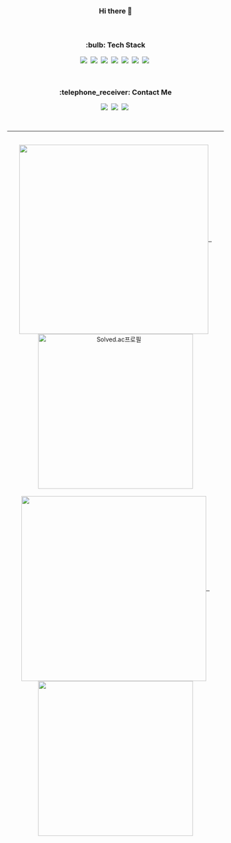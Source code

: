 <h3 align="center"> Hi there 👋 </h3>
<h4>  </h4>
<br>
<div align="center">
  <h3> :bulb: Tech Stack </h3>
  <p>
    <img src="https://img.shields.io/badge/Python-3766AB?style=flat&logo=Python&logoColor=white"/></a>&nbsp
    <img src="https://img.shields.io/badge/C-A8B9CC?style=flat&logo=c&logoColor=white"/></a>&nbsp 
    <img src="https://img.shields.io/badge/C++-00599C?style=flat&logo=cplusplus&logoColor=white"/></a>&nbsp 
    <img src="https://img.shields.io/badge/JavaScript-F7DF1E?style=flate&logo=JavaScript&logoColor=white"/></a>&nbsp
    <!--<img src="https://img.shields.io/badge/Java-007396?style=flat&logo=Java&logoColor=white"/></a>&nbsp-->
    <img src="https://img.shields.io/badge/HTML5-E34F26?style=flate&logo=HTML5&logoColor=white"/></a>&nbsp
    <img src="https://img.shields.io/badge/CSS3-1572B6?style=flat&logo=CSS3&logoColor=white"/></a>&nbsp
    <img src="https://img.shields.io/badge/DJANGO-092E20?style=flat&logo=DJANGO&logoColor=white"/></a>&nbsp
<!--     <img src="https://img.shields.io/badge/FLASK-000000?style=flat&logo=FLASK&logoColor=white"/></a>&nbsp -->
  </p>
</div>
<br>
<p>
  <!-- 깃헙 레포 사용 언어 수 -->
<!--   <img src="https://img.shields.io/github/languages/count/ed-kyu/survive"/></a>&nbsp -->
  <!-- 깃헙 레포 최다빈도 언어 -->
<!--   <img src="https://img.shields.io/github/languages/top/ed-kyu/survive"/></a>&nbsp -->
  <!-- 깃헙 레포 코드 용량 -->
<!--   <img src="https://img.shields.io/github/languages/code-size/ed-kyu/survive"/></a>&nbsp -->
  <!-- 깃헙 레포 용량 -->
<!--   <img src="https://img.shields.io/github/repo-size/ed-kyu/survive"/></a>&nbsp -->
  <!-- 깃헙 레포 오픈 이슈 개수 -->
<!--   <img src="https://img.shields.io/github/issues/ed-kyu/survive"/></a>&nbsp -->
  <!-- 깃헙 레포 닫힌 이슈 개수 -->
<!--   <img src="https://img.shields.io/github/issues-closed/ed-kyu/survive"/></a>&nbsp -->
  <!-- 헙 레포 주간 커밋 수 -->
<!--   <img src="https://img.shields.io/github/commit-activity/w/ed-kyu/survive"/></a>&nbsp -->
  <!-- 깃헙 레포 라스트 커밋 날짜 -->
<!--   <img src="https://img.shields.io/github/last-commit/ed-kyu/survive"/></a>&nbsp -->
</p>

<div align="center">
  <h3> :telephone_receiver: Contact Me </h3>
  <p>
    <a href="https://www.linkedin.com/in/seungkyu-kim-9088a21b1/">
      <img src="https://img.shields.io/badge/-LinkedIn-blue?style=flat&logo=Linkedin&logoColor=white"/></a>&nbsp
    </a>
    <a href="mailto:seungkyukim.dev@gmail.com">
      <img src="https://img.shields.io/badge/Gmail-d14836?style=flat&logo=Gmail&logoColor=white"/></a>&nbsp 
    </a>
    <a href="https://www.facebook.com/kim.seungkyu.106/">
      <img src="https://img.shields.io/badge/facebook-1877f2?style=flat&logo=facebook&logoColor=white"/></a>&nbsp 
    </a>
  </p>
</div>

<br>
<hr>
<br>
<div align="center">
    <a href="https://github.com/DenverCoder1/github-readme-streak-stats" title="Go to Source">
      <img align="center" width=440 src="https://github-readme-streak-stats.herokuapp.com/?user=ed-kyu&theme=vue-dark" />&nbsp&nbsp
    </a>
   <a href="https://solved.ac/cppc03" title="Go to Source">
      <img align="center" width=360 src="http://mazassumnida.wtf/api/v2/generate_badge?boj=cppc03" alt="Solved.ac프로필" />
    </a>
</div>
<br>
<div align="center">
    <a href="https://github.com/anuraghazra/github-readme-stats" title="Go to Source">
      <img align="center" width=430 src="https://github-readme-stats.vercel.app/api?username=ed-kyu&show_icons=true&theme=vue-dark" />&nbsp&nbsp
    </a>
   <a href="https://github.com/anuraghazra/github-readme-stats" title="Go to Source">
      <img align="center" width=360 src="https://github-readme-stats.vercel.app/api/top-langs/?username=ed-kyu&layout=compact&theme=vue-dark" />
    </a>
</div>
